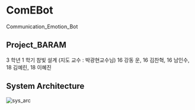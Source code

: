 # ComEBot
Communication_Emotion_Bot


## Project_BARAM

3 학년 1 학기 참빛 설계 (지도 교수 : 박광현교수님)
16 강동 운, 16 김찬혁, 16 남인수, 18 김예린, 18 이혜진



## System Architecture

![sys_arc](https://user-images.githubusercontent.com/52673977/73717132-40538480-475c-11ea-8513-fb641a1aa128.png)
